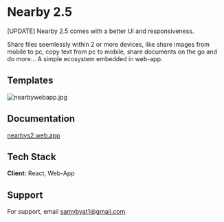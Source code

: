 
# Nearby 2.5

[UPDATE] Nearby 2.5 comes with a better UI and responsiveness.

Share files seemlessly within 2 or more devices, like share images from mobile to pc, copy text from pc to mobile, share documents on the go and do more...
A simple ecosystem embedded in web-app.


## Templates

![nearbywebapp.jpg](https://i.postimg.cc/HddyL8Fh/nearby2-5webapp.jpg)


## Documentation

[nearbys2.web.app](https://nearbys2.web.app/)


## Tech Stack

**Client:** React, Web-App


## Support

For support, email samvbyat1@gmail.com.
